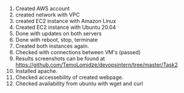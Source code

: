 1. Created AWS account
2. created network with VPC
3. created EC2 instance with Amazon Linux
4. Created EC2 instance with Ubuntu 20.04
5. Done with updates on both servers
6. Done with reboot, stop, terminate
7. Created both instances again.
8. Checked with connections between VM's (passed)
9. Results screenshots can be found at https://github.com/TemoLomidze/devopsintern/tree/master/Task2
10. Installed apache.
11. Checked accessebility of created webpage.
12. Checked availability from ubuntu with wget and curl
